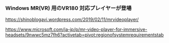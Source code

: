 ### Windows MR(VR) 用のVR180 対応プレイヤーが登場
https://shinoblogavi.wordpress.com/2019/02/11/mrvideoplayer/


https://www.microsoft.com/ja-jp/p/mr-video-player-for-immersive-headsets/9nwwc5mz7fh6?activetab=pivot:regionofsystemrequirementstab
